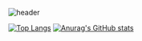 

<!--
**monki4746/monki4746** is a ✨ _special_ ✨ repository because its `README.md` (this file) appears on your GitHub profile.

Here are some ideas to get you started:

- 🔭 I’m currently working on ...
- 🌱 I’m currently learning ...
- 👯 I’m looking to collaborate on ...
- 🤔 I’m looking for help with ...
- 💬 Ask me about ...
- 📫 How to reach me: ...
- 😄 Pronouns: ...
- ⚡ Fun fact: ...
-->
![header](https://capsule-render.vercel.app/api?type=wave&color=auto&height=300&section=header&text=capsule%20render&fontSize=90)

[![Top Langs](https://github-readme-stats.vercel.app/api/top-langs/?username=monki4746)](https://github.com/monki4746/github-readme-stats)
[![Anurag's GitHub stats](https://github-readme-stats.vercel.app/api?username=monki4746)](https://github.com/monki4746/github-readme-stats)
